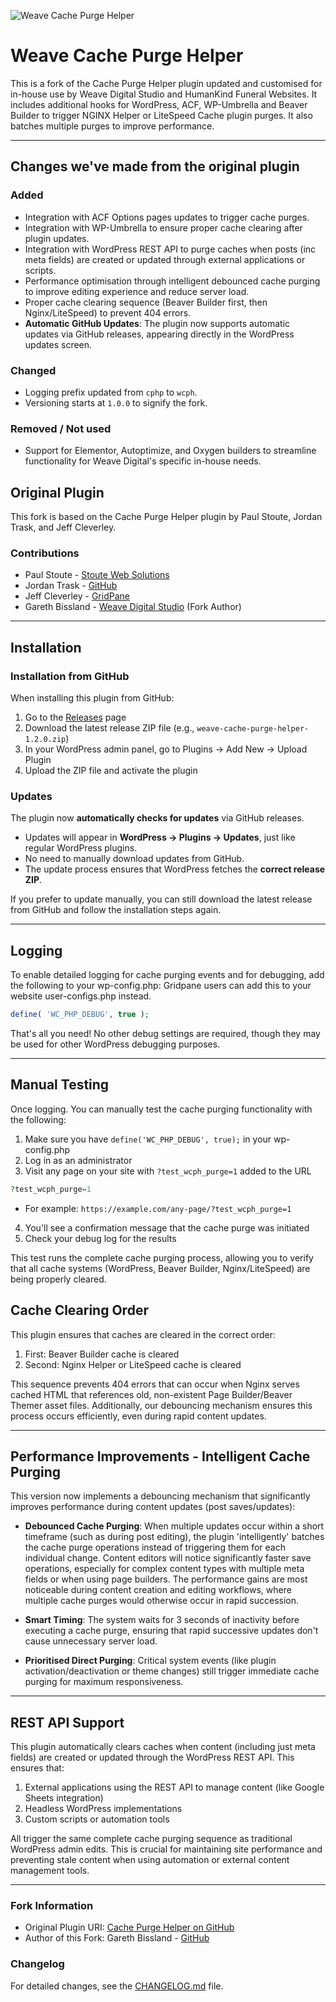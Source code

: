 ![Weave Cache Purge Helper](https://weave-hk-github.b-cdn.net/weave/plugin-header.png)
# Weave Cache Purge Helper

This is a fork of the Cache Purge Helper plugin updated and customised for in-house use by Weave Digital Studio and HumanKind Funeral Websites. 
It includes additional hooks for WordPress, ACF, WP-Umbrella and Beaver Builder to trigger NGINX Helper or LiteSpeed Cache plugin purges.
It also batches multiple purges to improve performance.

---

## Changes we've made from the original plugin

### Added
- Integration with ACF Options pages updates to trigger cache purges.
- Integration with WP-Umbrella to ensure proper cache clearing after plugin updates.
- Integration with WordPress REST API to purge caches when posts (inc meta fields) are created or updated through external applications or scripts.
- Performance optimisation through intelligent debounced cache purging to improve editing experience and reduce server load.
- Proper cache clearing sequence (Beaver Builder first, then Nginx/LiteSpeed) to prevent 404 errors.
- **Automatic GitHub Updates**: The plugin now supports automatic updates via GitHub releases, appearing directly in the WordPress updates screen.

### Changed
- Logging prefix updated from `cphp` to `wcph`.
- Versioning starts at `1.0.0` to signify the fork.

### Removed / Not used
- Support for Elementor, Autoptimize, and Oxygen builders to streamline functionality for Weave Digital's specific in-house needs.

## Original Plugin
This fork is based on the Cache Purge Helper plugin by Paul Stoute, Jordan Trask, and Jeff Cleverley.

### Contributions
* Paul Stoute - [Stoute Web Solutions](https://stoutewebsolutions.com/)
* Jordan Trask - [GitHub](https://github.com/jordantrizz)
* Jeff Cleverley - [GridPane](https://gridpane.com)
* Gareth Bissland - [Weave Digital Studio](https://weave.co.nz) (Fork Author)

---

## Installation

### Installation from GitHub

When installing this plugin from GitHub:

1. Go to the [Releases](https://github.com/weavedigitalstudio/weave-cache-purge-helper/releases) page
2. Download the latest release ZIP file (e.g., `weave-cache-purge-helper-1.2.0.zip`)
3. In your WordPress admin panel, go to Plugins → Add New → Upload Plugin
4. Upload the ZIP file and activate the plugin

### Updates

The plugin now **automatically checks for updates** via GitHub releases.

- Updates will appear in **WordPress → Plugins → Updates**, just like regular WordPress plugins.
- No need to manually download updates from GitHub.
- The update process ensures that WordPress fetches the **correct release ZIP**.

If you prefer to update manually, you can still download the latest release from GitHub and follow the installation steps again.

---

## Logging

To enable detailed logging for cache purging events and for debugging, add the following to your wp-config.php:
Gridpane users can add this to your website user-configs.php instead.

```php
define( 'WC_PHP_DEBUG', true );
```

That's all you need! No other debug settings are required, though they may be used for other WordPress debugging purposes.

---

## Manual Testing

Once logging. You can manually test the cache purging functionality with the following:

1. Make sure you have `define('WC_PHP_DEBUG', true);` in your wp-config.php
2. Log in as an administrator
3. Visit any page on your site with `?test_wcph_purge=1`  added to the URL
```php
?test_wcph_purge=1
```
   - For example: `https://example.com/any-page/?test_wcph_purge=1`
4. You'll see a confirmation message that the cache purge was initiated
5. Check your debug log for the results

This test runs the complete cache purging process, allowing you to verify that all cache systems (WordPress, Beaver Builder, Nginx/LiteSpeed) are being properly cleared.

## Cache Clearing Order

This plugin ensures that caches are cleared in the correct order:
1. First: Beaver Builder cache is cleared
2. Second: Nginx Helper or LiteSpeed cache is cleared

This sequence prevents 404 errors that can occur when Nginx serves cached HTML that references old, non-existent Page Builder/Beaver Themer asset files. Additionally, our debouncing mechanism ensures this process occurs efficiently, even during rapid content updates.

---

## Performance Improvements - Intelligent Cache Purging

This version now implements a debouncing mechanism that significantly improves performance during content updates (post saves/updates):

- **Debounced Cache Purging**: When multiple updates occur within a short timeframe (such as during post editing), the plugin 'intelligently' batches the cache purge operations instead of triggering them for each individual change. Content editors will notice significantly faster save operations, especially for complex content types with multiple meta fields or when using page builders. The performance gains are most noticeable during content creation and editing workflows, where multiple cache purges would otherwise occur in rapid succession.

- **Smart Timing**: The system waits for 3 seconds of inactivity before executing a cache purge, ensuring that rapid successive updates don't cause unnecessary server load.

- **Prioritised Direct Purging**: Critical system events (like plugin activation/deactivation or theme changes) still trigger immediate cache purging for maximum responsiveness.

---

## REST API Support

This plugin automatically clears caches when content (including just meta fields) are created or updated through the WordPress REST API. This ensures that:

1. External applications using the REST API to manage content (like Google Sheets integration)
2. Headless WordPress implementations
3. Custom scripts or automation tools

All trigger the same complete cache purging sequence as traditional WordPress admin edits. This is crucial for maintaining site performance and preventing stale content when using automation or external content management tools.

---

### Fork Information
* Original Plugin URI: [Cache Purge Helper on GitHub](https://github.com/managingwp/cache-purge-helper)
* Author of this Fork: Gareth Bissland - [GitHub](https://github.com/gbissland)

### Changelog
For detailed changes, see the [CHANGELOG.md](CHANGELOG.md) file.
